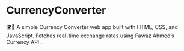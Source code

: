 # CurrencyConverter
🌍💱 A simple Currency Converter web app built with HTML, CSS, and JavaScript. Fetches real-time exchange rates using Fawaz Ahmed’s Currency API .
